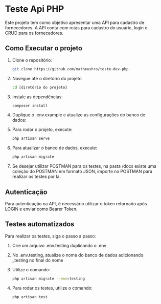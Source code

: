# Teste Api PHP

Este projeto tem como objetivo apresentar uma API para cadastro de fornecedores.
A API conta com rotas para cadastro do usuário, login e CRUD para os fornecedores.


## Como Executar o projeto

1. Clone o repositório:
   ```bash
   git clone https://github.com/matheushro/teste-dev-php

2. Navegue até o diretório do projeto
   ```bash
   cd [diretório do projeto]
   
3. Instale as dependências:
   ```bash
   composer install

4. Duplique o .env.example e atualize as configurações do banco de dados:

5. Para rodar o projeto, execute:
   ```bash
   php artisan serve
   
6. Para atualizar o banco de dados, execute:
   ```bash
   php artisan migrate

7. Se desejar utilizar POSTMAN para os testes, na pasta /docs existe uma coleção do POSTMAN em formato JSON, importe no POSTMAN para realizar os testes por la.


## Autenticação

Para autenticação na API, é necessário utilizar o token retornado após LOGIN e enviar como Bearer Token.


## Testes automatizados

Para realizar os testes, siga o passo a passo:

1. Crie um arquivo .env.testing duplicando o .env

2. No .env.testing, atualize o nome do banco de dados adicionando _testing no final do nome

3. Utilize o comando:
    ```bash
   php artisan migrate --env=testing

4. Para rodar os testes, utilize o comando:
    ```bash
   php artisan test